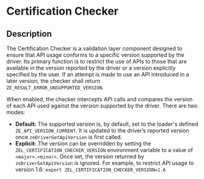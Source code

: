 # Certification Checker

## Description
The Certification Checker is a validation layer component designed to ensure that API usage conforms to a specific version supported by the driver.
Its primary function is to restrict the use of APIs to those that are available in the version reported by the driver or a version explicitly specified by the user.
If an attempt is made to use an API introduced in a later version, the checker shall return `ZE_RESULT_ERROR_UNSUPPORTED_VERSION`.

When enabled, the checker intercepts API calls and compares the version of each API used against the version supported by the driver.
There are two modes:
- **Default:**
  The supported version is, by default, set to the loader's defined `ZE_API_VERSION_CURRENT`.
  It is updated to the driver’s reported version once `zeDriverGetApiVersion` is first called.
- **Explicit:**
  The version can be overridden by setting the `ZEL_CERTIFICATION_CHECKER_VERSION` environment variable to a value of `<major>.<minor>`. Once set, the version returned by `zeDriverGetApiVersion` is ignored.
  For example, to restrict API usage to version 1.6:
  `export ZEL_CERTIFICATION_CHECKER_VERSION=1.6`